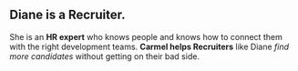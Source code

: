 ## Diane is a Recruiter.

She is an **HR expert** who knows people and knows how to connect them with the right development teams. **Carmel helps Recruiters** like Diane *find more candidates* without getting on their bad side.
